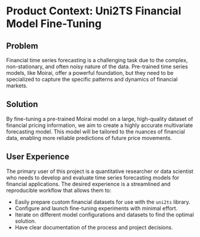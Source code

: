 # Product Context: Uni2TS Financial Model Fine-Tuning

## Problem
Financial time series forecasting is a challenging task due to the complex, non-stationary, and often noisy nature of the data. Pre-trained time series models, like Moirai, offer a powerful foundation, but they need to be specialized to capture the specific patterns and dynamics of financial markets.

## Solution
By fine-tuning a pre-trained Moirai model on a large, high-quality dataset of financial pricing information, we aim to create a highly accurate multivariate forecasting model. This model will be tailored to the nuances of financial data, enabling more reliable predictions of future price movements.

## User Experience
The primary user of this project is a quantitative researcher or data scientist who needs to develop and evaluate time series forecasting models for financial applications. The desired experience is a streamlined and reproducible workflow that allows them to:

- Easily prepare custom financial datasets for use with the `uni2ts` library.
- Configure and launch fine-tuning experiments with minimal effort.
- Iterate on different model configurations and datasets to find the optimal solution.
- Have clear documentation of the process and project decisions.
